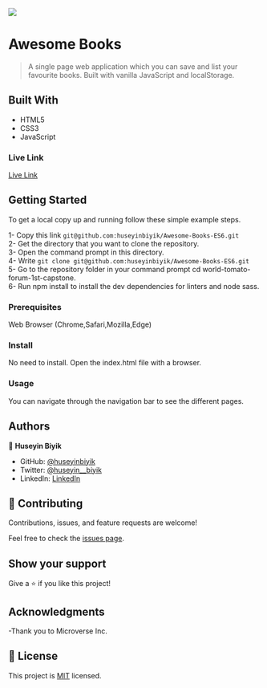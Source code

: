 ![](https://img.shields.io/badge/Microverse-blueviolet)

# Awesome Books

> A single page web application which you can save and list your favourite books. Built with vanilla JavaScript and localStorage.

## Built With

- HTML5
- CSS3
- JavaScript

### Live Link

[Live Link](https://huseyinbiyik.github.io/awesome-books)

## Getting Started

To get a local copy up and running follow these simple example steps.

1- Copy this link `git@github.com:huseyinbiyik/Awesome-Books-ES6.git` <br>
2- Get the directory that you want to clone the repository. <br>
3- Open the command prompt in this directory. <br>
4- Write `git clone git@github.com:huseyinbiyik/Awesome-Books-ES6.git` <br>
5- Go to the repository folder in your command prompt cd world-tomato-forum-1st-capstone. <br>
6- Run npm install to install the dev dependencies for linters and node sass.

### Prerequisites

Web Browser (Chrome,Safari,Mozilla,Edge)

### Install

No need to install. Open the index.html file with a browser.

### Usage

You can navigate through the navigation bar to see the different pages.

## Authors

👤 **Huseyin Biyik**

- GitHub: [@huseyinbiyik](https://github.com/huseyinbiyik)
- Twitter: [@huseyin__biyik](https://twitter.com/huseyin__biyik)
- LinkedIn: [LinkedIn](https://www.linkedin.com/in/huseyin-b%C4%B1y%C4%B1k/)

## 🤝 Contributing

Contributions, issues, and feature requests are welcome!

Feel free to check the [issues page](../../issues/).

## Show your support

Give a ⭐️ if you like this project!

## Acknowledgments

-Thank you to Microverse Inc.

## 📝 License

This project is [MIT](./MIT.md) licensed.
